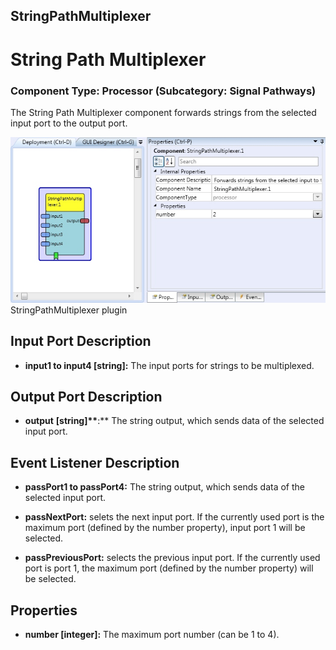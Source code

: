 ##

## StringPathMultiplexer

# String Path Multiplexer

### Component Type: Processor (Subcategory: Signal Pathways)

The String Path Multiplexer component forwards strings from the selected input port to the output port.

![Screenshot: StringPathMultiplexer plugin](./img/StringPathMultiplexer.jpg "Screenshot: StringPathMultiplexer plugin")  
StringPathMultiplexer plugin

## Input Port Description

- **input1 to input4 \[string\]:** The input ports for strings to be multiplexed.

## Output Port Description

- **output** **\[string\]\*\***:\*\* The string output, which sends data of the selected input port.

## Event Listener Description

- **passPort1 to passPort4:** The string output, which sends data of the selected input port.

- **passNextPort:** selets the next input port. If the currently used port is the maximum port (defined by the number property), input port 1 will be selected.

- **passPreviousPort:** selects the previous input port. If the currently used port is port 1, the maximum port (defined by the number property) will be selected.

## Properties

- **number \[integer\]:** The maximum port number (can be 1 to 4).
